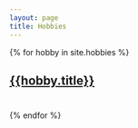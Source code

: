 ```yaml
---
layout: page
title: Hobbies
---
```


{% for hobby in site.hobbies %}

<div class="hobbies" style="margin-bottom: 40px;">
<h2><a href="{{ hobby.url }}">{{hobby.title}}</a></h2>
</div>

{% endfor %}